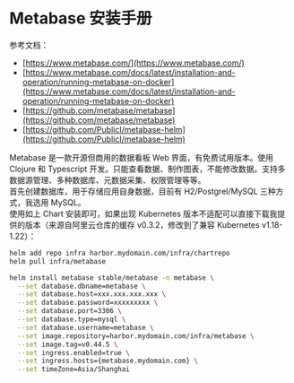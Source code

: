 
# Metabase 安装手册
参考文档：

- [https://www.metabase.com/](https://www.metabase.com/)
- [https://www.metabase.com/docs/latest/installation-and-operation/running-metabase-on-docker](https://www.metabase.com/docs/latest/installation-and-operation/running-metabase-on-docker)
- [https://github.com/metabase/metabase](https://github.com/metabase/metabase)
- [https://github.com/PublicI/metabase-helm](https://github.com/PublicI/metabase-helm)

Metabase 是一款开源但商用的数据看板 Web 界面，有免费试用版本。使用 Clojure 和 Typescript 开发。只能查看数据、制作图表，不能修改数据。支持多数据源管理、多种数据库、元数据采集、权限管理等等。<br />首先创建数据库，用于存储应用自身数据，目前有 H2/Postgrel/MySQL 三种方式，我选用 MySQL。<br />使用如上 Chart 安装即可，如果出现 Kubernetes 版本不适配可以直接下载我提供的版本（来源自阿里云仓库的缓存 v0.3.2，修改到了兼容 Kubernetes v1.18-1.22）：
```bash
helm add repo infra harbor.mydomain.com/infra/chartrepo
helm pull infra/metabase
```
```bash
helm install metabase stable/metabase -n metabase \
  --set database.dbname=metabase \
  --set database.host=xxx.xxx.xxx.xxx \
  --set database.password=xxxxxxxxx \
  --set database.port=3306 \
  --set database.type=mysql \
  --set database.username=metabase \
  --set image.repository=harbor.mydomain.com/infra/metabase \
  --set image.tag=v0.44.5 \
  --set ingress.enabled=true \
  --set ingress.hosts={metabase.mydomain.com} \
  --set timeZone=Asia/Shanghai
```

